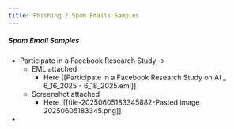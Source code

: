 ```yaml
---
title: Phishing / Spam Emails Samples
---
```




##### Spam Email Samples
- Participate in a Facebook Research Study → 
	- EML attached
		- Here
		  [[Participate in a Facebook Research Study on AI _ 6_16_2025 - 6_18_2025.eml]]
	- Screenshot attached
		- Here
		  ![[file-20250605183345882-Pasted image 20250605183345.png]]
- 